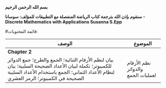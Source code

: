 **بسم الله الرحمن الرحيم**

**سنقوم بإذن الله بترجمة كتاب الرياضة المنفصلة مع التطبيقات للمؤلف: سوسانا - Discrete Mathematics with Applications Susanna S.Epp**


#قائمة المحتويات:


|   الوصف   |   الموضوع   |
| ----------------------------------------------------- | ---------------------------------------------------------------- |
|**Chapter 2**||
|بيان لنظم الأرقام الثنائية؛ الجمع والطرح؛ جمع الدوائر للكمبيوتر؛ تكملة لبيان الأعداد الصحيحة السلبية؛ بيان لنظام الأعداد الثماني؛ الجمع باستخدام الأعداد السلبية الصحيحة في الكمبيوتر؛ الرمز العشري|نظم الأرقام والدوائر لعمليات الجمع|